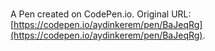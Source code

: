 # 

A Pen created on CodePen.io. Original URL: [https://codepen.io/aydinkerem/pen/BaJeqRg](https://codepen.io/aydinkerem/pen/BaJeqRg).

